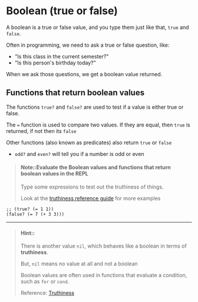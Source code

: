 # Boolean (true or false)

A boolean is a true or false value, and you type them just like that, `true` and `false`.

Often in programming, we need to ask a true or false question, like:

* "Is this class in the current semester?"
* "Is this person's birthday today?"

When we ask those questions, we get a boolean value returned.

## Functions that return boolean values

The functions `true?` and `false?` are used to test if a value is either true or false.

The `=` function is used to compare two values.  If they are equal, then `true` is returned, if not then its `false`

Other functions (also known as predicates) also return `true` or `false`

* `odd?` and `even?` will tell you if a number is odd or even


> #### Note::Evaluate the Boolean values and functions that return boolean values in the REPL
> Type some expressions to test out the truthiness of things.
>
> Look at the [truthiness reference guide](http://clojurebridge.github.io/community-docs/docs/clojure/truthiness/) for more examples
```eval-clojure
;; (true? (= 1 1))
(false? (= 7 (+ 3 3)))
```

------------------------

> #### Hint::
> There is another value `nil`, which behaves like a boolean in terms of __truthiness__.
>
> But, `nil` means no value at all and not a boolean
>
> Boolean values are often used in functions that evaluate a condition, such as `for` or `cond`.
>
> Reference: [Truthiness](http://clojurebridge.github.io/community-docs/docs/clojure/truthiness/)
